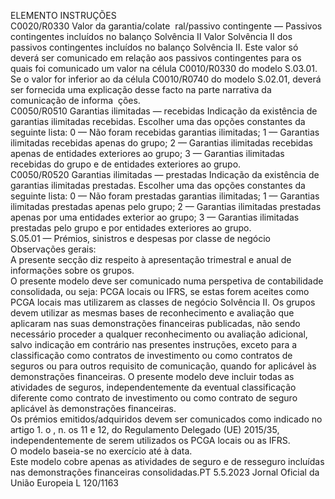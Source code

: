  
ELEMENTO  INSTRUÇÕES  
C0020/R0330  Valor da garantia/colate ­
ral/passivo contingente 
— Passivos contingentes 
incluídos no balanço 
Solvência II  Valor Solvência II dos passivos contingentes incluídos no balanço Solvência II. Este 
valor só deverá ser comunicado em relação aos passivos contingentes para os quais foi 
comunicado um valor na célula C0010/R0330 do modelo S.03.01. 
Se o valor for inferior ao da célula C0010/R0740 do modelo S.02.01, deverá ser 
fornecida uma explicação desse facto na parte narrativa da comunicação de informa ­
ções.  
C0050/R0510  Garantias ilimitadas — 
recebidas  Indicação da existência de garantias ilimitadas recebidas. Escolher uma das opções 
constantes da seguinte lista: 
0 — Não foram recebidas garantias ilimitadas; 
1 — Garantias ilimitadas recebidas apenas do grupo; 
2 — Garantias ilimitadas recebidas apenas de entidades exteriores ao grupo; 
3 — Garantias ilimitadas recebidas do grupo e de entidades exteriores ao grupo.  
C0050/R0520  Garantias ilimitadas — 
prestadas  Indicação da existência de garantias ilimitadas prestadas. Escolher uma das opções 
constantes da seguinte lista: 
0 — Não foram prestadas garantias ilimitadas; 
1 — Garantias ilimitadas prestadas apenas pelo grupo; 
2 — Garantias ilimitadas prestadas apenas por uma entidades exterior ao grupo; 
3 — Garantias ilimitadas prestadas pelo grupo e por entidades exteriores ao grupo.  
S.05.01 — Prémios, sinistros e despesas por classe de negócio  
Observações gerais:  
A presente secção diz respeito à apresentação trimestral e anual de informações sobre os grupos.  
O presente modelo deve ser comunicado numa perspetiva de contabilidade consolidada, ou seja: PCGA locais ou IFRS, 
se estas forem aceites como PCGA locais mas utilizarem as classes de negócio Solvência II. Os grupos devem utilizar as 
mesmas bases de reconhecimento e avaliação que aplicaram nas suas demonstrações financeiras publicadas, não sendo 
necessário proceder a qualquer reconhecimento ou avaliação adicional, salvo indicação em contrário nas presentes 
instruções, exceto para a classificação como contratos de investimento ou como contratos de seguros ou para outros 
requisito de comunicação, quando for aplicável às demonstrações financeiras. O presente modelo deve incluir todas as 
atividades de seguros, independentemente da eventual classificação diferente como contrato de investimento ou como 
contrato de seguro aplicável às demonstrações financeiras.  
Os prémios emitidos/adquiridos devem ser comunicados como indicado no artigo 1.  o , n.  os 11 e 12, do Regulamento 
Delegado (UE) 2015/35, independentemente de serem utilizados os PCGA locais ou as IFRS.  
O modelo baseia-se no exercício até à data.  
Este modelo cobre apenas as atividades de seguro e de resseguro incluídas nas demonstrações financeiras consolidadas.PT  5.5.2023 Jornal Oficial da União Europeia L 120/1163